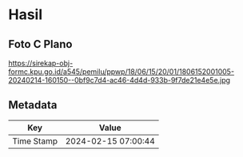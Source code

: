 # Hasil

## Foto C Plano

https://sirekap-obj-formc.kpu.go.id/a545/pemilu/ppwp/18/06/15/20/01/1806152001005-20240214-160150--0bf9c7d4-ac46-4d4d-933b-9f7de21e4e5e.jpg


## Metadata

| Key        | Value               |
| ---------- | ------------------- |
| Time Stamp | 2024-02-15 07:00:44 |



